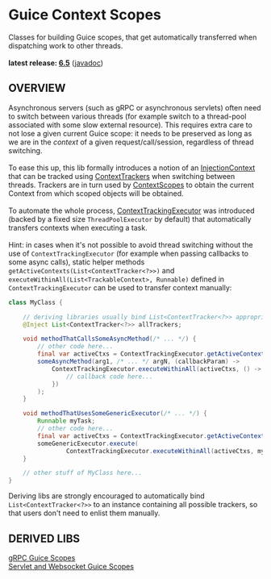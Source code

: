# Guice Context Scopes

Classes for building Guice scopes, that get automatically transferred when dispatching work to other threads.<br/>
<br/>
**latest release: [6.5](https://search.maven.org/artifact/pl.morgwai.base/guice-context-scopes/6.5/jar)**
([javadoc](https://javadoc.io/doc/pl.morgwai.base/guice-context-scopes/6.5))


## OVERVIEW

Asynchronous servers (such as gRPC or asynchronous servlets) often need to switch between various threads (for example switch to a thread-pool associated with some slow external resource). This requires extra care to not lose a given current Guice scope: it needs to be preserved as long as we are in the  _context_  of a given request/call/session, regardless of thread switching.<br/>
<br/>
To ease this up, this lib formally introduces a notion of an [InjectionContext](src/main/java/pl/morgwai/base/guice/scopes/InjectionContext.java) that can be tracked using [ContextTrackers](src/main/java/pl/morgwai/base/guice/scopes/ContextTracker.java) when switching between threads. Trackers are in turn used by [ContextScopes](src/main/java/pl/morgwai/base/guice/scopes/ContextScope.java) to obtain the current Context from which scoped objects will be obtained.<br/>
<br/>
To automate the whole process, [ContextTrackingExecutor](src/main/java/pl/morgwai/base/guice/scopes/ContextTrackingExecutor.java) was introduced (backed by a fixed size `ThreadPoolExecutor` by default) that automatically transfers contexts when executing a task.<br/>
<br/>
Hint: in cases when it's not possible to avoid thread switching without the use of `ContextTrackingExecutor` (for example when passing callbacks to some async calls), static helper methods `getActiveContexts(List<ContextTracker<?>>)` and `executeWithinAll(List<TrackableContext>, Runnable)` defined in `ContextTrackingExecutor` can be used to transfer context manually:

```java
class MyClass {

    // deriving libraries usually bind List<ContextTracker<?>> appropriately
    @Inject List<ContextTracker<?>> allTrackers;

    void methodThatCallsSomeAsyncMethod(/* ... */) {
        // other code here...
        final var activeCtxs = ContextTrackingExecutor.getActiveContexts(allTrackers);
        someAsyncMethod(arg1, /* ... */ argN, (callbackParam) ->
            ContextTrackingExecutor.executeWithinAll(activeCtxs, () -> {
                // callback code here...
            })
        );
    }

    void methodThatUsesSomeGenericExecutor(/* ... */) {
        Runnable myTask;
        // other code here...
        final var activeCtxs = ContextTrackingExecutor.getActiveContexts(allTrackers);
        someGenericExecutor.execute(
                ContextTrackingExecutor.executeWithinAll(activeCtxs, myTask));
    }

    // other stuff of MyClass here...
}
```
Deriving libs are strongly encouraged to automatically bind `List<ContextTracker<?>>` to an instance containing all possible trackers, so that users don't need to enlist them manually.


## DERIVED LIBS

[gRPC Guice Scopes](https://github.com/morgwai/grpc-scopes)<br/>
[Servlet and Websocket Guice Scopes](https://github.com/morgwai/servlet-scopes)
